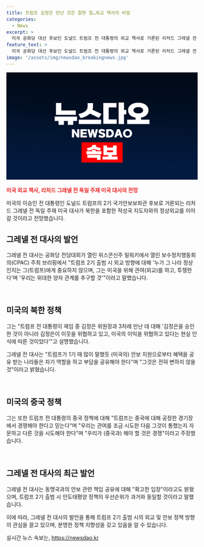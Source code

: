 ```yaml
---
title: 트럼프 김정은 만난 것은 잘한 일…외교 책사의 비밀
categories:
  - News
excerpt: >
  미국 공화당 대선 후보인 도널드 트럼프 전 대통령의 외교 책사로 거론된 리처드 그레넬 전 독일 주재 미국대사가 CPAC 주최 브리핑에서 트럼프 2기 외교 방향을 논의했다. 그는 트럼프가 미국의 이익을 위해 정상외교를 이어갈 것이며, 트럼프의 북한 정책과 인도태평양 정책을 강조했다. 또한, 트럼프와 김정은 회동에 대한 설명과 국방부의 핵 태세 관련 발언에 대해 언급했다.
feature_text: >
  미국 공화당 대선 후보인 도널드 트럼프 전 대통령의 외교 책사로 거론된 리처드 그레넬 전 독일 주재 미국대사가 CPAC 주최 브리핑에서 트럼프 2기 외교 방향을 논의했다. 그는 트럼프가 미국의 이익을 위해 정상외교를 이어갈 것이며, 트럼프의 북한 정책과 인도태평양 정책을 강조했다. 또한, 트럼프와 김정은 회동에 대한 설명과 국방부의 핵 태세 관련 발언에 대해 언급했다.
image: '/assets/img/newsdao_breakingnews.jpg'
---
```


<p><img src="/assets/img/newsdao_breakingnews.jpg" alt="implanttips 속보" /></p>

<p><b><span style="color: #ee2323;">미국 외교 책사, 리처드 그레넬 전 독일 주재 미국 대사의 전망</span></b></p>

<p>미국의 이승인 전 대통령인 도널드 트럼프의 2기 국가안보보좌관 후보로 거론되는 리처드 그레넬 전 독일 주재 미국 대사가 북한을 포함한 적성국 지도자와의 정상외교를 이어갈 것이라고 전망했습니다.</p>

<h2 data-ke-size="size26">그레넬 전 대사의 발언</h2>

<p>그레넬 전 대사는 공화당 전당대회가 열린 위스콘신주 밀워키에서 열린 보수정치행동회의(CPAC) 주최 브리핑에서 "트럼프 2기 출범 시 외교 방향에 대해 '누가 그 나라 정상인지는 그(트럼프)에게 중요하지 않으며, 그는 미국을 위해 관여(외교)를 하고, 투쟁한다'며 '우리는 위대한 양자 관계를 추구할 것'"이라고 말했습니다.</p>

<p data-ke-size="size16">&nbsp;</p>

<h2 data-ke-size="size26">미국의 북한 정책</h2>

<p>그는 "트럼프 전 대통령이 재임 중 김정은 위원장과 3차례 만난 데 대해 '김정은을 승인한 것이 아니라 김정은이 이웃을 위협하고 있고, 미국의 이익을 위협하고 있다는 현실 인식에 따른 것이었다'"고 설명했습니다.</p>

<p>그레넬 전 대사는 "트럼프가 1기 때 많이 말했듯 (미국의) 안보 지원으로부터 혜택을 공유 받는 나라들은 자기 역할을 하고 부담을 공유해야 한다"며 "그것은 전혀 변하지 않을 것"이라고 밝혔습니다.</p>

<p data-ke-size="size16">&nbsp;</p>

<h2 data-ke-size="size26">미국의 중국 정책</h2>

<p>그는 또한 트럼프 전 대통령의 중국 정책에 대해 "트럼프는 중국에 대해 공정한 경기장에서 경쟁해야 한다고 믿는다"며 "우리는 관여를 조금 시도한 다음 그것이 통했는지 자문하고 다른 것을 시도해야 한다"며 "우리가 (중국과) 해야 할 것은 경쟁"이라고 주장했습니다.</p>

<p data-ke-size="size16">&nbsp;</p>

<h2 data-ke-size="size26">그레넬 전 대사의 최근 발언</h2>

<p>그레넬 전 대사는 동맹국과의 안보 관련 책임 공유에 대해 "확고한 입장"이라고도 밝혔으며, 트럼프 2기 출범 시 인도태평양 정책의 우선순위가 과거와 동일할 것이라고 말했습니다.</p>

<p>이에 따라, 그레넬 전 대사의 발언을 통해 트럼프 2기 출범 시의 외교 및 안보 정책 방향이 관심을 끌고 있으며, 분명한 정책 지향성을 갖고 있음을 알 수 있습니다.</p>
실시간 뉴스 속보는, <a href="https://newsdao.kr" rel="dofollow">https://newsdao.kr</a>


